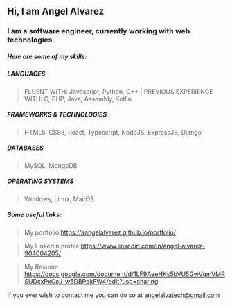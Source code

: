 ## Hi, I am Angel Alvarez
### I am a software engineer, currently working with web technologies



##### Here are some of my skills:

##### LANGUAGES
> FLUENT WITH: Javascript, Python, C++ | PREVIOUS EXPERIENCE WITH: C, PHP, Java, Assembly, Kotlin

##### FRAMEWORKS & TECHNOLOGIES
> HTML5, CSS3, React, Typescript, NodeJS, ExpressJS, Django

##### DATABASES
> MySQL, MongoDB

##### OPERATING SYSTEMS
> Windows, Linux, MacOS



##### Some useful links:

> My portfolio https://aangelalvarez.github.io/portfolio/

> My LinkedIn profile https://www.linkedin.com/in/angel-alvarez-904004205/

> My Resume https://docs.google.com/document/d/1LF9AeeHKs5bVU5GwVqmVMRSUDcxPxCcJ-w5DBPdkFW4/edit?usp=sharing



If you ever wish to contact me you can do so at angelalvatech@gmail.com
